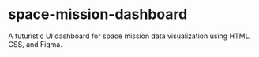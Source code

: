 # space-mission-dashboard
 A futuristic UI dashboard for space mission data visualization using HTML, CSS, and Figma.
